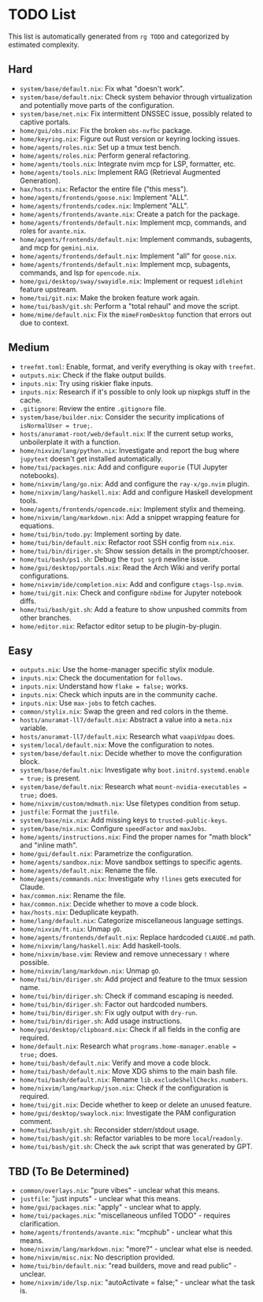 # TODO List

This list is automatically generated from `rg TODO` and categorized by estimated complexity.

## Hard

- `system/base/default.nix`: Fix what "doesn't work".
- `system/base/default.nix`: Check system behavior through virtualization and potentially move parts of the configuration.
- `system/base/net.nix`: Fix intermittent DNSSEC issue, possibly related to captive portals.
- `home/gui/obs.nix`: Fix the broken `obs-nvfbc` package.
- `home/keyring.nix`: Figure out Rust version or keyring locking issues.
- `home/agents/roles.nix`: Set up a tmux test bench.
- `home/agents/roles.nix`: Perform general refactoring.
- `home/agents/tools.nix`: Integrate nvim mcp for LSP, formatter, etc.
- `home/agents/tools.nix`: Implement RAG (Retrieval Augmented Generation).
- `hax/hosts.nix`: Refactor the entire file ("this mess").
- `home/agents/frontends/goose.nix`: Implement "ALL".
- `home/agents/frontends/codex.nix`: Implement "ALL".
- `home/agents/frontends/avante.nix`: Create a patch for the package.
- `home/agents/frontends/default.nix`: Implement mcp, commands, and roles for `avante.nix`.
- `home/agents/frontends/default.nix`: Implement commands, subagents, and mcp for `gemini.nix`.
- `home/agents/frontends/default.nix`: Implement "all" for `goose.nix`.
- `home/agents/frontends/default.nix`: Implement mcp, subagents, commands, and lsp for `opencode.nix`.
- `home/gui/desktop/sway/swayidle.nix`: Implement or request `idlehint` feature upstream.
- `home/tui/git.nix`: Make the broken feature work again.
- `home/tui/bash/git.sh`: Perform a "total rehaul" and move the script.
- `home/mime/default.nix`: Fix the `mimeFromDesktop` function that errors out due to context.

## Medium

- `treefmt.toml`: Enable, format, and verify everything is okay with `treefmt`.
- `outputs.nix`: Check if the flake output builds.
- `inputs.nix`: Try using riskier flake inputs.
- `inputs.nix`: Research if it's possible to only look up nixpkgs stuff in the cache.
- `.gitignore`: Review the entire `.gitignore` file.
- `system/base/builder.nix`: Consider the security implications of `isNormalUser = true;`.
- `hosts/anuramat-root/web/default.nix`: If the current setup works, unboilerplate it with a function.
- `home/nixvim/lang/python.nix`: Investigate and report the bug where `jupytext` doesn't get installed automatically.
- `home/tui/packages.nix`: Add and configure `euporie` (TUI Jupyter notebooks).
- `home/nixvim/lang/go.nix`: Add and configure the `ray-x/go.nvim` plugin.
- `home/nixvim/lang/haskell.nix`: Add and configure Haskell development tools.
- `home/agents/frontends/opencode.nix`: Implement stylix and themeing.
- `home/nixvim/lang/markdown.nix`: Add a snippet wrapping feature for equations.
- `home/tui/bin/todo.py`: Implement sorting by date.
- `home/tui/bin/default.nix`: Refactor root SSH config from `nix.nix`.
- `home/tui/bin/diriger.sh`: Show session details in the prompt/chooser.
- `home/tui/bash/ps1.sh`: Debug the `tput sgr0` newline issue.
- `home/gui/desktop/portals.nix`: Read the Arch Wiki and verify portal configurations.
- `home/nixvim/ide/completion.nix`: Add and configure `ctags-lsp.nvim`.
- `home/tui/git.nix`: Check and configure `nbdime` for Jupyter notebook diffs.
- `home/tui/bash/git.sh`: Add a feature to show unpushed commits from other branches.
- `home/editor.nix`: Refactor editor setup to be plugin-by-plugin.

## Easy

- `outputs.nix`: Use the home-manager specific stylix module.
- `inputs.nix`: Check the documentation for `follows`.
- `inputs.nix`: Understand how `flake = false;` works.
- `inputs.nix`: Check which inputs are in the community cache.
- `inputs.nix`: Use `max-jobs` to fetch caches.
- `common/stylix.nix`: Swap the green and red colors in the theme.
- `hosts/anuramat-ll7/default.nix`: Abstract a value into a `meta.nix` variable.
- `hosts/anuramat-ll7/default.nix`: Research what `vaapiVdpau` does.
- `system/local/default.nix`: Move the configuration to notes.
- `system/base/default.nix`: Decide whether to move the configuration block.
- `system/base/default.nix`: Investigate why `boot.initrd.systemd.enable = true;` is present.
- `system/base/default.nix`: Research what `mount-nvidia-executables = true;` does.
- `home/nixvim/custom/mdmath.nix`: Use filetypes condition from setup.
- `justfile`: Format the `justfile`.
- `system/base/nix.nix`: Add missing keys to `trusted-public-keys`.
- `system/base/nix.nix`: Configure `speedFactor` and `maxJobs`.
- `home/agents/instructions.nix`: Find the proper names for "math block" and "inline math".
- `home/gui/default.nix`: Parametrize the configuration.
- `home/agents/sandbox.nix`: Move sandbox settings to specific agents.
- `home/agents/default.nix`: Rename the file.
- `home/agents/commands.nix`: Investigate why `!lines` gets executed for Claude.
- `hax/common.nix`: Rename the file.
- `hax/common.nix`: Decide whether to move a code block.
- `hax/hosts.nix`: Deduplicate keypath.
- `home/lang/default.nix`: Categorize miscellaneous language settings.
- `home/nixvim/ft.nix`: Unmap `gO`.
- `home/agents/frontends/default.nix`: Replace hardcoded `CLAUDE.md` path.
- `home/nixvim/lang/haskell.nix`: Add haskell-tools.
- `home/nixvim/base.vim`: Review and remove unnecessary `!` where possible.
- `home/nixvim/lang/markdown.nix`: Unmap `gO`.
- `home/tui/bin/diriger.sh`: Add project and feature to the tmux session name.
- `home/tui/bin/diriger.sh`: Check if command escaping is needed.
- `home/tui/bin/diriger.sh`: Factor out hardcoded numbers.
- `home/tui/bin/diriger.sh`: Fix ugly output with `dry-run`.
- `home/tui/bin/diriger.sh`: Add usage instructions.
- `home/gui/desktop/clipboard.nix`: Check if all fields in the config are required.
- `home/default.nix`: Research what `programs.home-manager.enable = true;` does.
- `home/tui/bash/default.nix`: Verify and move a code block.
- `home/tui/bash/default.nix`: Move XDG shims to the main bash file.
- `home/tui/bash/default.nix`: Rename `lib.excludeShellChecks.numbers`.
- `home/nixvim/lang/markup/json.nix`: Check if the configuration is required.
- `home/tui/git.nix`: Decide whether to keep or delete an unused feature.
- `home/gui/desktop/swaylock.nix`: Investigate the PAM configuration comment.
- `home/tui/bash/git.sh`: Reconsider stderr/stdout usage.
- `home/tui/bash/git.sh`: Refactor variables to be more `local`/`readonly`.
- `home/tui/bash/git.sh`: Check the `awk` script that was generated by GPT.

## TBD (To Be Determined)

- `common/overlays.nix`: "pure vibes" - unclear what this means.
- `justfile`: "just inputs" - unclear what this means.
- `home/gui/packages.nix`: "apply" - unclear what to apply.
- `home/tui/packages.nix`: "miscellaneous unfiled TODO" - requires clarification.
- `home/agents/frontends/avante.nix`: "mcphub" - unclear what this means.
- `home/nixvim/lang/markdown.nix`: "more?" - unclear what else is needed.
- `home/nixvim/misc.nix`: No description provided.
- `home/tui/bin/default.nix`: "read builders, move and read public" - unclear.
- `home/nixvim/ide/lsp.nix`: "autoActivate = false;" - unclear what the task is.
